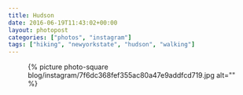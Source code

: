 ```yaml
---
title: Hudson
date: 2016-06-19T11:43:02+00:00
layout: photopost
categories: ["photos", "instagram"]
tags: ["hiking", "newyorkstate", "hudson", "walking"]
---
```


<figure class="photo photo--square">
  {% picture photo-square blog/instagram/7f6dc368fef355ac80a47e9addfcd719.jpg alt="" %}
</figure>


